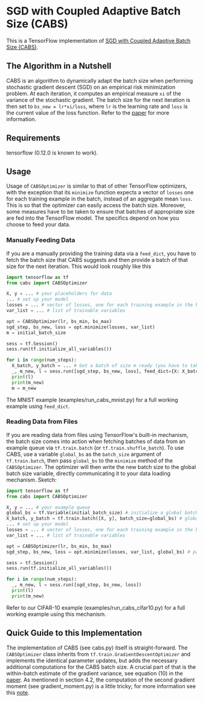 # SGD with Coupled Adaptive Batch Size (CABS)

This is a TensorFlow implementation of [SGD with Coupled Adaptive Batch Size (CABS)][1].

## The Algorithm in a Nutshell

CABS is an algorithm to dynamically adapt the batch size when performing
stochastic gradient descent (SGD) on an empirical risk minimization problem. At
each iteration, it computes an empirical measure ``xi`` of the variance of the
stochastic gradient. The batch size for the next iteration is then set to
``bs_new = lr*xi/loss``, where ``lr`` is the learning rate and ``loss`` is the
current value of the loss function. Refer to the [paper][1] for more information.

## Requirements

tensorflow (0.12.0 is known to work).

## Usage

Usage of ``CABSOptimizer`` is similar to that of other TensorFlow optimizers,
with the exception that its ``minimize`` function expects a vector of ``losses``
one for each training example in the batch, instead of an aggregate mean
``loss``. This is so that the optimizer can easily access the batch size. Moreover,
some measures have to be taken to ensure that batches of appropriate size are
fed into the TensorFlow model. The specifics depend on how you choose to feed
your data.

### Manually Feeding Data
If you are a manually providing the training data via a
``feed_dict``, you have to fetch the batch size that CABS suggests and then
provide a batch of that size for the next iteration. This would look roughly
like this

```python
import tensorflow as tf
from cabs import CABSOptimizer

X, y = ... # your placeholders for data
... # set up your model
losses = ... # vector of losses, one for each training example in the batch
var_list = ... # list of trainable variables

opt = CABSOptimizer(lr, bs_min, bs_max)
sgd_step, bs_new, loss = opt.minimize(losses, var_list)
m = initial_batch_size

sess = tf.Session()
sess.run(tf.initialize_all_variables())

for i in range(num_steps):
  X_batch, y_batch = ... # Get a batch of size m ready (you have to take care of this yourself)
  _, m_new, l = sess.run([sgd_step, bs_new, loss], feed_dict={X: X_batch, y: y_batch})
  print(l)
  print(m_new)
  m = m_new
```

The MNIST example (examples/run_cabs_mnist.py) for a full working example using
``feed_dict``.

### Reading Data from Files
If you are reading data from files using TensorFlow's built-in mechanism, the
batch size comes into action when fetching batches of data from an example queue
via ``tf.train.batch`` (or ``tf.train.shuffle_batch``). To use CABS, use a
variable ``global_bs`` as the ``batch_size`` argument of ``tf.train.batch``,
then pass ``global_bs`` to the ``minimize`` method of the ``CABSOptimizer``. The
optimizer will then write the new batch size to the global batch size variable,
directly communicating it to your data loading mechanism. Sketch:

```python
import tensorflow as tf
from cabs import CABSOptimizer

X, y = ... # your example queue
global_bs = tf.Variable(initial_batch_size) # initialize a global batch size variable
X_batch, y_batch = tf.train.batch([X, y], batch_size=global_bs) # global_bs is used as the batch_size argument of tf.train.batch
... # set up your model
losses = ... # vector of losses, one for each training example in the batch
var_list = ... # list of trainable variables

opt = CABSOptimizer(lr, bs_min, bs_max)
sgd_step, bs_new, loss = opt.minimize(losses, var_list, global_bs) # pass global_bs here, so that CABSOptimizer can write to it

sess = tf.Session()
sess.run(tf.initialize_all_variables())

for i in range(num_steps):
  _, m_new, l = sess.run([sgd_step, bs_new, loss])
  print(l)
  print(m_new)
```

Refer to our CIFAR-10 example (examples/run_cabs_cifar10.py) for a full working
example using this mechanism.


## Quick Guide to this Implementation

The implementation of CABS (see cabs.py) itself is straight-forward. The 
``CABSOptimizer`` class inherits from ``tf.train.GradientDescentOptimizer`` and
implements the identical parameter updates, but adds the necessary additional
computations for the CABS batch size. A crucial part of that is the within-batch
estimate of the gradient variance, see equation (10) in the [paper][1]. As
mentioned in section 4.2, the computation of the second gradient moment (see
gradient_moment.py) is a little tricky; for more information see this [note][2].

[1]: https://arxiv.org/abs/1612.05086
[2]: https://drive.google.com/open?id=0B0adgqwcMJK5aDNaQ2Q4ZmhCQzA
